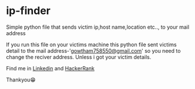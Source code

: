# ip-finder
Simple python file that sends victim ip,host name,location etc.., to your mail address

If you run this file on your victims machine this python file sent victims detail to the mail address-'gowtham758550@gmail.com' so you need to change the reciver address. Unless i got your victim details.

Find me in [Linkedin](https://www.linkedin.com/in/gowtham-s-516433182) and [HackerRank](https://www.hackerrank.com/gowtham758550)

Thankyou😁



